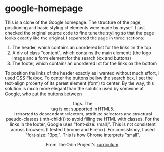 # google-homepage

This is a clone of the Google homepage. 
The structure of the page, positioning and basic styling of elements were made by myself. I just checked the original source code to fine tune the styling so that the page looks exactly like the original. 
I separated the page in three sections:

1. The header, which contains an unordered list for the links on the top
2. A div of class "content", which contains the main elements (the logo image and a form element for the search box and buttons)
3. The footer, which contains an unordered list for the links on the bottom

To position the links of the header exactly as I wanted without much effort, I used CSS Flexbox. 
To center the buttons bellow the search box, I set the text-align property of its parent element (form) to center. By the way, this solution is much more elegant than the solution used by someone at Google, who put the buttons between <center> tags. The <center> tag is not supported in HTML5.  
I resorted to descendant selectors, attribute selectors and structural pseudo-classes (:nth-child()) to avoid filling the HTML with classes. 
For the links in the footer, Google uses "font-size: small;". This is not consistent across browsers (I tested Chrome and Firefox). For consistency, I used "font-size: 13px;". This is how Chrome interprets "small". 

From The Odin Project's [curriculum](http://www.theodinproject.com/courses/web-development-101/lessons/html-css). 
